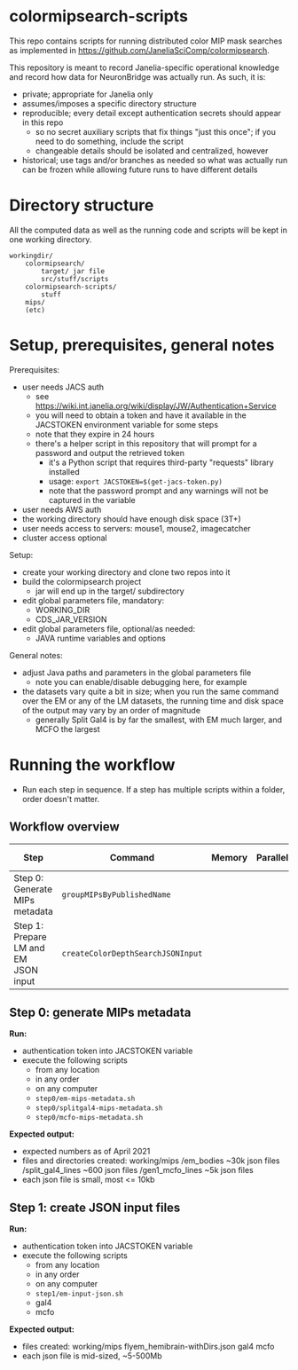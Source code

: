 # colormipsearch-scripts

This repo contains scripts for running distributed color MIP mask searches as implemented in https://github.com/JaneliaSciComp/colormipsearch.

This repository is meant to record Janelia-specific operational knowledge and record how data for NeuronBridge was actually run. As such, it is:

- private; appropriate for Janelia only
- assumes/imposes a specific directory structure
- reproducible; every detail except authentication secrets should appear in this repo
    + so no secret auxiliary scripts that fix things "just this once"; if you need to do something, include the script
    + changeable details should be isolated and centralized, however
- historical; use tags and/or branches as needed so what was actually run can be frozen while allowing future runs to have different details


# Directory structure

All the computed data as well as the running code and scripts will be kept in one working directory.

```
workingdir/
    colormipsearch/
        target/ jar file
        src/stuff/scripts
    colormipsearch-scripts/
        stuff
    mips/
    (etc)

```


# Setup, prerequisites, general notes

Prerequisites:
- user needs JACS auth
    + see https://wiki.int.janelia.org/wiki/display/JW/Authentication+Service
    + you will need to obtain a token and have it available in the JACSTOKEN environment variable for some steps
    + note that they expire in 24 hours
    + there's a helper script in this repository that will prompt for a password and output the retrieved token
        * it's a Python script that requires third-party "requests" library installed
        * usage: `export JACSTOKEN=$(get-jacs-token.py)`
        * note that the password prompt and any warnings will not be captured in the variable
- user needs AWS auth
- the working directory should have enough disk space (3T+)
- user needs access to servers: mouse1, mouse2, imagecatcher
- cluster access optional

Setup:
- create your working directory and clone two repos into it
- build the colormipsearch project
    + jar will end up in the target/ subdirectory
- edit global parameters file, mandatory:
    + WORKING_DIR
    + CDS_JAR_VERSION
- edit global parameters file, optional/as needed:
    + JAVA runtime variables and options

General notes:
- adjust Java paths and parameters in the global parameters file
    + note you can enable/disable debugging here, for example
- the datasets vary quite a bit in size; when you run the same command over the EM or any of the LM datasets, the running time and disk space of the output may vary by an order of magnitude
    + generally Split Gal4 is by far the smallest, with EM much larger, and MCFO the largest


# Running the workflow

- Run each step in sequence. If a step has multiple scripts within a folder, order doesn't matter.

## Workflow overview

Step | Command | Memory | Parallel? | Computer | Running time
--- | --- | --- | --- | --- | --- 
Step 0: Generate MIPs metadata | `groupMIPsByPublishedName` |  |  |  |  several minutes
Step 1: Prepare LM and EM JSON input | `createColorDepthSearchJSONInput` |  |  |  | < 1 hour



## Step 0: generate MIPs metadata

**Run:**
- authentication token into JACSTOKEN variable
- execute the following scripts 
    + from any location
    + in any order
    + on any computer
    + `step0/em-mips-metadata.sh`
    + `step0/splitgal4-mips-metadata.sh`
    + `step0/mcfo-mips-metadata.sh`

**Expected output:**
- expected numbers as of April 2021
- files and directories created:
    working/mips
        /em_bodies
            ~30k json files
        /split_gal4_lines
            ~600 json files
        /gen1_mcfo_lines
            ~5k json files
- each json file is small, most <= 10kb

## Step 1: create JSON input files

**Run:**
- authentication token into JACSTOKEN variable
- execute the following scripts 
    + from any location
    + in any order
    + on any computer
    + `step1/em-input-json.sh`
    + gal4
    + mcfo

**Expected output:**
- files created:
    working/mips
        flyem_hemibrain-withDirs.json
        gal4
        mcfo
- each json file is mid-sized, ~5-500Mb

























